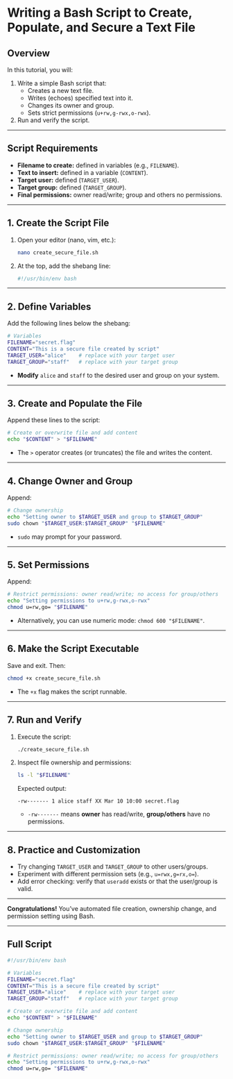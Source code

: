 # Writing a Bash Script to Create, Populate, and Secure a Text File

## Overview

In this tutorial, you will:

1. Write a simple Bash script that:
   - Creates a new text file.  
   - Writes (echoes) specified text into it.  
   - Changes its owner and group.  
   - Sets strict permissions (`u+rw,g-rwx,o-rwx`).  
2. Run and verify the script.

---

## Script Requirements

- **Filename to create:** defined in variables (e.g., `FILENAME`).  
- **Text to insert:** defined in a variable (`CONTENT`).  
- **Target user:** defined (`TARGET_USER`).  
- **Target group:** defined (`TARGET_GROUP`).  
- **Final permissions:** owner read/write; group and others no permissions.

---

## 1. Create the Script File

1. Open your editor (nano, vim, etc.):

   ```bash
   nano create_secure_file.sh
   ```

2. At the top, add the shebang line:

   ```bash
   #!/usr/bin/env bash
   ```

---

## 2. Define Variables

Add the following lines below the shebang:

```bash
# Variables
FILENAME="secret.flag"
CONTENT="This is a secure file created by script"
TARGET_USER="alice"    # replace with your target user
TARGET_GROUP="staff"   # replace with your target group
```  

- **Modify** `alice` and `staff` to the desired user and group on your system.

---

## 3. Create and Populate the File

Append these lines to the script:

```bash
# Create or overwrite file and add content
echo "$CONTENT" > "$FILENAME"
```  

- The `>` operator creates (or truncates) the file and writes the content.

---

## 4. Change Owner and Group

Append:

```bash
# Change ownership
echo "Setting owner to $TARGET_USER and group to $TARGET_GROUP"
sudo chown "$TARGET_USER:$TARGET_GROUP" "$FILENAME"
```  

- `sudo` may prompt for your password.

---

## 5. Set Permissions

Append:

```bash
# Restrict permissions: owner read/write; no access for group/others
echo "Setting permissions to u+rw,g-rwx,o-rwx"
chmod u=rw,go= "$FILENAME"
```  

- Alternatively, you can use numeric mode: `chmod 600 "$FILENAME"`.

---

## 6. Make the Script Executable

Save and exit. Then:

```bash
chmod +x create_secure_file.sh
```  

- The `+x` flag makes the script runnable.

---

## 7. Run and Verify

1. Execute the script:

   ```bash
   ./create_secure_file.sh
   ```

2. Inspect file ownership and permissions:

   ```bash
   ls -l "$FILENAME"
   ```

   Expected output:

   ```text
   -rw------- 1 alice staff XX Mar 10 10:00 secret.flag
   ```

   - `-rw-------` means **owner** has read/write, **group/others** have no permissions.

---

## 8. Practice and Customization

- Try changing `TARGET_USER` and `TARGET_GROUP` to other users/groups.  
- Experiment with different permission sets (e.g., `u=rwx,g=rx,o=`).  
- Add error checking: verify that `useradd` exists or that the user/group is valid.

---

**Congratulations!** You’ve automated file creation, ownership change, and permission setting using Bash.

---

## Full Script

```bash
#!/usr/bin/env bash

# Variables
FILENAME="secret.flag"
CONTENT="This is a secure file created by script"
TARGET_USER="alice"    # replace with your target user
TARGET_GROUP="staff"   # replace with your target group

# Create or overwrite file and add content
echo "$CONTENT" > "$FILENAME"

# Change ownership
echo "Setting owner to $TARGET_USER and group to $TARGET_GROUP"
sudo chown "$TARGET_USER:$TARGET_GROUP" "$FILENAME"

# Restrict permissions: owner read/write; no access for group/others
echo "Setting permissions to u+rw,g-rwx,o-rwx"
chmod u=rw,go= "$FILENAME"
```
